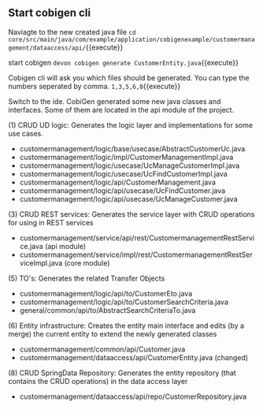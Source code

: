 ## Start cobigen cli
Naviagte to the new created java file
`cd core/src/main/java/com/example/application/cobigenexample/customermanagement/dataaccess/api/`{{execute}}

start cobigen
`devon cobigen generate CustomerEntity.java`{{execute}}

Cobigen cli will ask you which files should be generated. You can type the numbers seperated by comma.
`1,3,5,6,8`{{execute}}


Switch to the ide. CobiGen generated some new java classes and interfaces. Some of them are located in the api module of the project.

(1) CRUD UD logic: Generates the logic layer and implementations for some use cases.
- customermanagement/logic/base/usecase/AbstractCustomerUc.java
- customermanagement/logic/impl/CustomerManagementImpl.java
- customermanagement/logic/usecase/UcManageCustomerImpl.java
- customermanagement/logic/usecase/UcFindCustomerImpl.java
- customermanagement/logic/api/CustomerManagement.java
- customermanagement/logic/api/usecase/UcFindCustomer.java
- customermanagement/logic/api/usecase/UcManageCustomer.java

(3) CRUD REST services: Generates the service layer with CRUD operations for using in REST services
- customermanagement/service/api/rest/CustomermanagementRestService.java (api module)
- customermanagement/service/impl/rest/CustomermanagementRestServiceImpl.java (core module)

(5) TO's: Generates the related Transfer Objects
- customermanagement/logic/api/to/CustomerEto.java
- customermanagement/logic/api/to/CustomerSearchCriteria.java
- general/common/api/to/AbstractSearchCriteriaTo.java

(6) Entity infrastructure: Creates the entity main interface and edits (by a merge) the current entity to extend the newly generated classes
- customermanagement/common/api/Customer.java
- customermanagement/dataaccess/api/CustomerEntity.java (changed)

(8) CRUD SpringData Repository: Generates the entity repository (that contains the CRUD operations) in the data access layer
- customermanagement/dataaccess/api/repo/CustomerRepository.java